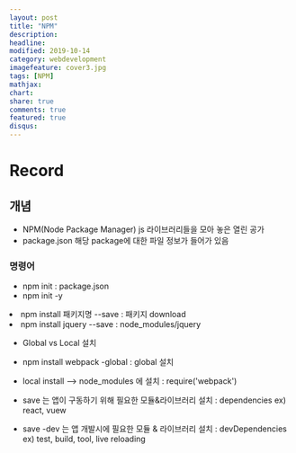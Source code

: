 ```yaml
---
layout: post
title: "NPM"
description: 
headline: 
modified: 2019-10-14
category: webdevelopment
imagefeature: cover3.jpg
tags: [NPM]
mathjax: 
chart: 
share: true
comments: true
featured: true
disqus:
---
```


# Record
## 개념
- NPM(Node Package Manager) js  라이브러리들을 모아 놓은 열린 공가
- package.json 해당 package에 대한 파일 정보가 들어가 있음

### 명령어
- npm init : package.json
- npm init -y

<li> npm install 패키지명 --save : 패키지 download </li>
<li> npm install jquery --save : node_modules/jquery </li>

- Global vs Local 설치
- npm install webpack -global : global 설치
- local install --> node_modules 에 설치 : require('webpack')

- save 는 앱이 구동하기 위해 필요한 모듈&라이브러리 설치 : dependencies ex) react, vuew
- save -dev 는 앱 개발시에 필요한 모듈 & 라이브러리 설치 : devDependencies ex) test, build, tool, live reloading
